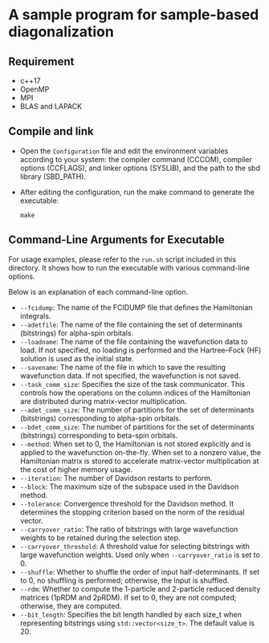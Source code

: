 # A sample program for sample-based diagonalization

## Requirement

- c++17
- OpenMP
- MPI
- BLAS and LAPACK

## Compile and link

- Open the `Configuration` file and edit the environment variables according to your system: the compiler command (CCCOM), compiler options (CCFLAGS), and linker options (SYSLIB), and the path to the sbd library (SBD_PATH).

- After editing the configuration, run the make command to generate the executable:
    ```
    make
    ```

## Command-Line Arguments for Executable

For usage examples, please refer to the `run.sh` script included in this directory. It shows how to run the executable with various command-line options.

Below is an explanation of each command-line option.

- `--fcidump`: The name of the FCIDUMP file that defines the Hamiltonian integrals.
- `--adetfile`: The name of the file containing the set of determinants (bitstrings) for alpha-spin orbitals.
- `--loadname`: The name of the file containing the wavefunction data to load. If not specified, no loading is performed and the Hartree–Fock (HF) solution is used as the initial state.
- `--savename`: The name of the file in which to save the resulting wavefunction data. If not specified, the wavefunction is not saved.
- `--task_comm_size`: Specifies the size of the task communicator. This controls how the operations on the column indices of the Hamiltonian are distributed during matrix-vector multiplication.
- `--adet_comm_size`: The number of partitions for the set of determinants (bitstrings) corresponding to alpha-spin orbitals.
- `--bdet_comm_size`: The number of partitions for the set of determinants (bitstrings) corresponding to beta-spin orbitals.
- `--method`: When set to 0, the Hamiltonian is not stored explicitly and is applied to the wavefunction on-the-fly. When set to a nonzero value, the Hamiltonian matrix is stored to accelerate matrix-vector multiplication at the cost of higher memory usage.
- `--iteration`: The number of Davidson restarts to perform.
- `--block`: The maximum size of the subspace used in the Davidson method.
- `--tolerance`: Convergence threshold for the Davidson method. It determines the stopping criterion based on the norm of the residual vector.
- `--carryover_ratio`: The ratio of bitstrings with large wavefunction weights to be retained during the selection step.
- `--carryover_threshold`: A threshold value for selecting bitstrings with large wavefunction weights. Used only when `--carryover_ratio` is set to 0.
- `--shuffle`: Whether to shuffle the order of input half-determinants. If set to 0, no shuffling is performed; otherwise, the input is shuffled.
- `--rdm`: Whether to compute the 1-particle and 2-particle reduced density matrices (1pRDM and 2pRDM). If set to 0, they are not computed; otherwise, they are computed.
- `--bit_length`: Specifies the bit length handled by each size_t when representing bitstrings using `std::vector<size_t>`. The default value is 20.

